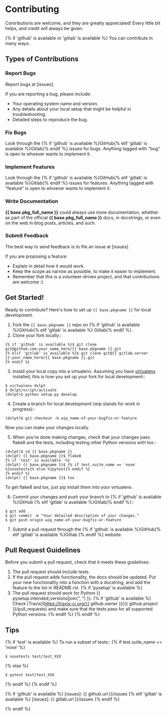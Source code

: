 # Contributing

Contributions are welcome, and they are greatly appreciated! Every little bit
helps, and credit will always be given.

{% if 'github' is available or 'gitlab' is available %}
You can contribute in many ways:

## Types of Contributions

### Report Bugs

Report bugs at [issues].

If you are reporting a bug, please include:

* Your operating system name and version.
* Any details about your local setup that might be helpful in troubleshooting.
* Detailed steps to reproduce the bug.

### Fix Bugs

Look through the {% if 'github' is available %}GitHub{% elif 'gitlab' is available %}Gitlab{% endif %} issues for bugs. 
Anything tagged with "bug" is open to whoever wants to implement it.

### Implement Features

Look through the {% if 'github' is available %}GitHub{% elif 'gitlab' is available %}Gitlab{% endif %} issues for 
features. Anything tagged with "feature" is open to whoever wants to implement it.

### Write Documentation

**{{ base.pkg_full_name }}** could always use more documentation, whether as
part of the official **{{ base.pkg_full_name }}** docs, in docstrings, or even
on the web in blog posts, articles, and such.

### Submit Feedback

The best way to send feedback is to file an issue at [issues].

If you are proposing a feature:

* Explain in detail how it would work.
* Keep the scope as narrow as possible, to make it easier to implement.
* Remember that this is a volunteer-driven project, and that contributions
  are welcome :)

## Get Started!

Ready to contribute? Here's how to set up `{{ base.pkgname }}` for local
development.

1. Fork the `{{ base.pkgname }}` repo on {% if 'github' is available %}GitHub{% elif 'gitlab' is available %}
Gitlab{% endif %}.
2. Clone your fork locally::
```
{% if 'github' is available %}$ git clone git@github.com:your_name_here/{{ base.pkgname }}.git
{% elif 'gitlab' is available %}$ git clone git@{{ gitlab.server }}:your_name_here/{{ base.pkgname }}.git
{% endif %}
```
3. Install your local copy into a virtualenv. Assuming you have [virtualenv]
installed, this is how you set up your fork for local development::
```
$ virtualenv dvlpt
$ dvlpt/script/activate
(dvlpt)$ python setup.py develop
```
4. Create a branch for local development (wip stands for work in progress)::
```
(dvlpt)$ git checkout -b wip_name-of-your-bugfix-or-feature
```
   Now you can make your changes locally.

5. When you're done making changes, check that your changes pass flake8 and the
tests, including testing other Python versions with tox::
```
(dvlpt)$ cd {{ base.pkgname }}
(dvlpt) {{ base.pkgname }}$ flake8
{% if 'test' is available -%}
(dvlpt) {{ base.pkgname }}$ {% if test.suite_name == 'nose' %}nosetests{% else %}pytest{% endif %}
{% endif %}
(dvlpt) {{ base.pkgname }}$ tox
```
   To get flake8 and tox, just pip install them into your virtualenv.

6. Commit your changes and push your branch to {% if 'github' is available %}GitHub
{% elif 'gitlab' is available %}Gitlab{% endif %}::
```
$ git add .
$ git commit -m "Your detailed description of your changes."
$ git push origin wip_name-of-your-bugfix-or-feature
```
7. Submit a pull request through the {% if 'github' is available %}GitHub{% elif 'gitlab' is available %}Gitlab
{% endif %} website.

## Pull Request Guidelines

Before you submit a pull request, check that it meets these guidelines:

1. The pull request should include tests.
2. If the pull request adds functionality, the docs should be updated. Put
   your new functionality into a function with a docstring, and add the
   feature to the list in README.rst.
{% if 'pysetup' is available %}
3. The pull request should work for Python {{ pysetup.intended_versions|join(", ") }}.
   {% if 'github' is available %}
   Check
   [Travis](https://travis-ci.org/{{ github.owner }}/{{ github.project }}/pull_requests)
   and make sure that the tests pass for all supported Python versions.
   {% endif %}
{% endif %}
## Tips

{% if 'test' is available %}
To run a subset of tests::
{% if test.suite_name == 'nose' %}
```
$ nosetests test/test_XXX
```
{% else %}
```
$ pytest test/test_XXX
```
{% endif %}
{% endif %}

{% if 'github' is available %}
[issues]: {{ github.url }}/issues
{% elif  'gitlab' is available %}
[issues]: {{ gitlab.url }}/issues
{% endif %}

[virtualenv]: https://pypi.python.org/pypi/virtualenv
{% endif %}